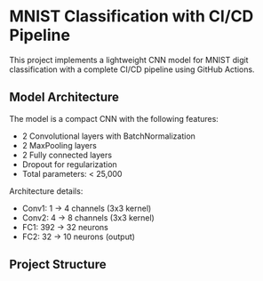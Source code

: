# MNIST Classification with CI/CD Pipeline

This project implements a lightweight CNN model for MNIST digit classification with a complete CI/CD pipeline using GitHub Actions.

## Model Architecture

The model is a compact CNN with the following features:
- 2 Convolutional layers with BatchNormalization
- 2 MaxPooling layers
- 2 Fully connected layers
- Dropout for regularization
- Total parameters: < 25,000

Architecture details:
- Conv1: 1 → 4 channels (3x3 kernel)
- Conv2: 4 → 8 channels (3x3 kernel)
- FC1: 392 → 32 neurons
- FC2: 32 → 10 neurons (output)

## Project Structure

